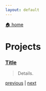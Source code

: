 ```yaml
---
layout: default
---
```


[🏠 home](./)

# Projects

### [Title](./projects/pagename.md)

> Details.


[previous](./index.md) | [next](./page-two.md)
